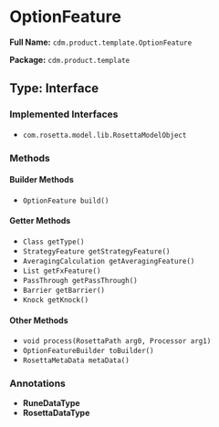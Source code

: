 # OptionFeature

**Full Name:** `cdm.product.template.OptionFeature`

**Package:** `cdm.product.template`

## Type: Interface

### Implemented Interfaces

- `com.rosetta.model.lib.RosettaModelObject`

### Methods

#### Builder Methods

- `OptionFeature build()`

#### Getter Methods

- `Class getType()`
- `StrategyFeature getStrategyFeature()`
- `AveragingCalculation getAveragingFeature()`
- `List getFxFeature()`
- `PassThrough getPassThrough()`
- `Barrier getBarrier()`
- `Knock getKnock()`

#### Other Methods

- `void process(RosettaPath arg0, Processor arg1)`
- `OptionFeatureBuilder toBuilder()`
- `RosettaMetaData metaData()`

### Annotations

- **RuneDataType**
- **RosettaDataType**

